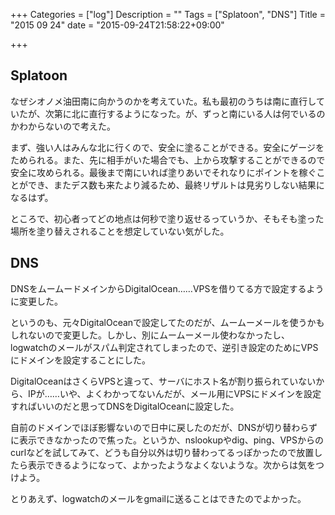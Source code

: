 +++
Categories = ["log"]
Description = ""
Tags = ["Splatoon", "DNS"]
Title = "2015 09 24"
date = "2015-09-24T21:58:22+09:00"

+++

## Splatoon
なぜシオノメ油田南に向かうのかを考えていた。私も最初のうちは南に直行していたが、次第に北に直行するようになった。が、ずっと南にいる人は何でいるのかわからないので考えた。

まず、強い人はみんな北に行くので、安全に塗ることができる。安全にゲージをためられる。また、先に相手がいた場合でも、上から攻撃することができるので安全に攻められる。最後まで南にいれば塗りあいでそれなりにポイントを稼ぐことができ、またデス数も来たより減るため、最終リザルトは見劣りしない結果になるはず。

ところで、初心者ってどの地点は何秒で塗り返せるっていうか、そもそも塗った場所を塗り替えされることを想定していない気がした。


## DNS
DNSをムームードメインからDigitalOcean……VPSを借りてる方で設定するように変更した。

というのも、元々DigitalOceanで設定してたのだが、ムームーメールを使うかもしれないので変更した。しかし、別にムームーメール使わなかったし、logwatchのメールがスパム判定されてしまったので、逆引き設定のためにVPSにドメインを設定することにした。

DigitalOceanはさくらVPSと違って、サーバにホスト名が割り振られていないから、IPが……いや、よくわかってないんだが、メール用にVPSにドメインを設定すればいいのだと思ってDNSをDigitalOceanに設定した。

自前のドメインでほぼ影響ないので日中に戻したのだが、DNSが切り替わらずに表示できなかったので焦った。というか、nslookupやdig、ping、VPSからのcurlなどを試してみて、どうも自分以外は切り替わってるっぽかったので放置したら表示できるようになって、よかったようなよくないような。次からは気をつけよう。

とりあえず、logwatchのメールをgmailに送ることはできたのでよかった。